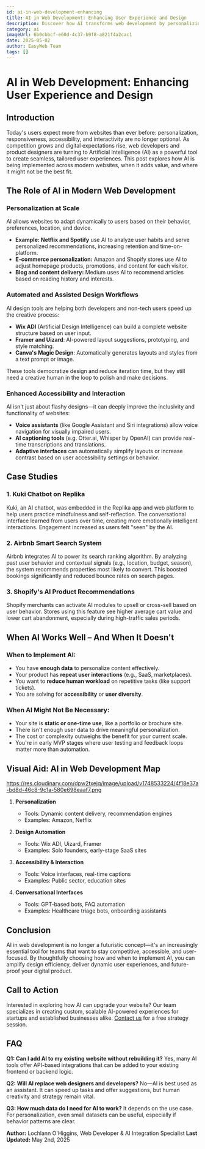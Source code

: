 ```yaml
---
id: ai-in-web-development-enhancing
title: AI in Web Development: Enhancing User Experience and Design
description: Discover how AI transforms web development by personalizing user experiences, automating design workflows, and enabling smarter, more accessible websites.
category: ai
imageUrl: 6b0cbbcf-e60d-4c37-b9f8-a821f4a2cac1
date: 2025-05-02
author: EasyWeb Team
tags: []
---
```


# AI in Web Development: Enhancing User Experience and Design

## Introduction

Today's users expect more from websites than ever before: personalization, responsiveness, accessibility, and interactivity are no longer optional. As competition grows and digital expectations rise, web developers and product designers are turning to Artificial Intelligence (AI) as a powerful tool to create seamless, tailored user experiences. This post explores how AI is being implemented across modern websites, when it adds value, and where it might not be the best fit.

## The Role of AI in Modern Web Development

### Personalization at Scale

AI allows websites to adapt dynamically to users based on their behavior, preferences, location, and device.

* **Example: Netflix and Spotify** use AI to analyze user habits and serve personalized recommendations, increasing retention and time-on-platform.
* **E-commerce personalization:** Amazon and Shopify stores use AI to adjust homepage products, promotions, and content for each visitor.
* **Blog and content delivery:** Medium uses AI to recommend articles based on reading history and interests.

### Automated and Assisted Design Workflows

AI design tools are helping both developers and non-tech users speed up the creative process:

* **Wix ADI** (Artificial Design Intelligence) can build a complete website structure based on user input.
* **Framer and Uizard**: AI-powered layout suggestions, prototyping, and style matching.
* **Canva's Magic Design**: Automatically generates layouts and styles from a text prompt or image.

These tools democratize design and reduce iteration time, but they still need a creative human in the loop to polish and make decisions.

### Enhanced Accessibility and Interaction

AI isn't just about flashy designs—it can deeply improve the inclusivity and functionality of websites:

* **Voice assistants** (like Google Assistant and Siri integrations) allow voice navigation for visually impaired users.
* **AI captioning tools** (e.g. Otter.ai, Whisper by OpenAI) can provide real-time transcriptions and translations.
* **Adaptive interfaces** can automatically simplify layouts or increase contrast based on user accessibility settings or behavior.

## Case Studies

### 1. **Kuki Chatbot on Replika**

Kuki, an AI chatbot, was embedded in the Replika app and web platform to help users practice mindfulness and self-reflection. The conversational interface learned from users over time, creating more emotionally intelligent interactions. Engagement increased as users felt "seen" by the AI.

### 2. **Airbnb Smart Search System**

Airbnb integrates AI to power its search ranking algorithm. By analyzing past user behavior and contextual signals (e.g., location, budget, season), the system recommends properties most likely to convert. This boosted bookings significantly and reduced bounce rates on search pages.

### 3. **Shopify's AI Product Recommendations**

Shopify merchants can activate AI modules to upsell or cross-sell based on user behavior. Stores using this feature see higher average cart value and lower cart abandonment, especially during high-traffic sales periods.

## When AI Works Well – And When It Doesn't

### When to Implement AI:

* You have **enough data** to personalize content effectively.
* Your product has **repeat user interactions** (e.g., SaaS, marketplaces).
* You want to **reduce human workload** on repetitive tasks (like support tickets).
* You are solving for **accessibility** or **user diversity**.

### When AI Might Not Be Necessary:

* Your site is **static or one-time use**, like a portfolio or brochure site.
* There isn't enough user data to drive meaningful personalization.
* The cost or complexity outweighs the benefit for your current scale.
* You're in early MVP stages where user testing and feedback loops matter more than automation.

## Visual Aid: AI in Web Development Map

https://res.cloudinary.com/dpw2txejq/image/upload/v1748533224/4f18e37a-bd8d-46c8-9c1a-580e698eaaf7.png

1. **Personalization**

   * Tools: Dynamic content delivery, recommendation engines
   * Examples: Amazon, Netflix

2. **Design Automation**

   * Tools: Wix ADI, Uizard, Framer
   * Examples: Solo founders, early-stage SaaS sites

3. **Accessibility & Interaction**

   * Tools: Voice interfaces, real-time captions
   * Examples: Public sector, education sites

4. **Conversational Interfaces**

   * Tools: GPT-based bots, FAQ automation
   * Examples: Healthcare triage bots, onboarding assistants

## Conclusion

AI in web development is no longer a futuristic concept—it's an increasingly essential tool for teams that want to stay competitive, accessible, and user-focused. By thoughtfully choosing how and when to implement AI, you can amplify design efficiency, deliver dynamic user experiences, and future-proof your digital product.

## Call to Action

Interested in exploring how AI can upgrade your website? Our team specializes in creating custom, scalable AI-powered experiences for startups and established businesses alike. [Contact us](#contact) for a free strategy session.

## FAQ

**Q1: Can I add AI to my existing website without rebuilding it?**
Yes, many AI tools offer API-based integrations that can be added to your existing frontend or backend logic.

**Q2: Will AI replace web designers and developers?**
No—AI is best used as an assistant. It can speed up tasks and offer suggestions, but human creativity and strategy remain vital.

**Q3: How much data do I need for AI to work?**
It depends on the use case. For personalization, even small datasets can be useful, especially if behavior patterns are clear.

**Author:** Lochlann O'Higgins, Web Developer & AI Integration Specialist
**Last Updated:** May 2nd, 2025
